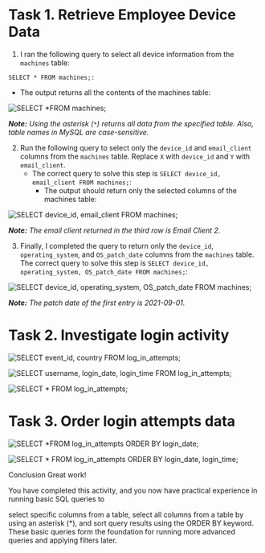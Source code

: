 # Task 1. Retrieve Employee Device Data

1. I ran the following query to select all device information from the `machines` table:

`SELECT *
FROM machines;:`

   * The output returns all the contents of the machines table:

![SELECT *FROM machines;](https://github.com/user-attachments/assets/09c6a044-6597-407f-bb97-be9c872fcf15)

***Note:** Using the asterisk (`*`) returns all data from the specified table. Also, table names in MySQL are case-sensitive.*

2. Run the following query to select only the `device_id` and `email_client` columns from the `machines` table. Replace `X` with `device_id` and `Y` with `email_client`.
    * The correct query to solve this step is `SELECT device_id, email_client
FROM machines;`:
      * The output should return only the selected columns of the machines table:

![SELECT device_id, email_client FROM machines;](https://github.com/user-attachments/assets/655f3aee-abce-4da6-a6cc-2b0eaf5619ee)

***Note:** The email client returned in the third row is Email Client 2.*

3. Finally, I completed the query to return only the `device_id`, `operating_system`, and `OS_patch_date` columns from the `machines` table.
The correct query to solve this step is `SELECT device_id, operating_system, OS_patch_date
FROM machines;`:

![SELECT device_id, operating_system, OS_patch_date FROM machines;](https://github.com/user-attachments/assets/cbb3e057-2f27-4a1c-aa6b-ff8348fb703c)

***Note:** The patch date of the first entry is 2021-09-01.*

# Task 2. Investigate login activity

![SELECT event_id, country FROM log_in_attempts;](https://github.com/user-attachments/assets/fa836e99-0f07-4fcd-8ab4-715a4a2bec90)

![SELECT username, login_date, login_time FROM log_in_attempts;](https://github.com/user-attachments/assets/9741b178-297f-4e3e-826b-2c157a8bedd7)

![SELECT * FROM log_in_attempts;](https://github.com/user-attachments/assets/4e0e1314-24fa-41f0-a9d0-c69c4586444d)

# Task 3. Order login attempts data

![SELECT *FROM log_in_attempts ORDER BY login_date;](https://github.com/user-attachments/assets/0c340b2e-7611-4fdc-9264-36dc1662a232)

![SELECT * FROM log_in_attempts ORDER BY login_date, login_time;](https://github.com/user-attachments/assets/6769d740-ea7d-4ed5-bb09-a8e745fce02e)

Conclusion
Great work!

You have completed this activity, and you now have practical experience in running basic SQL queries to

select specific columns from a table,
select all columns from a table by using an asterisk (*), and
sort query results using the ORDER BY keyword.
These basic queries form the foundation for running more advanced queries and applying filters later.
